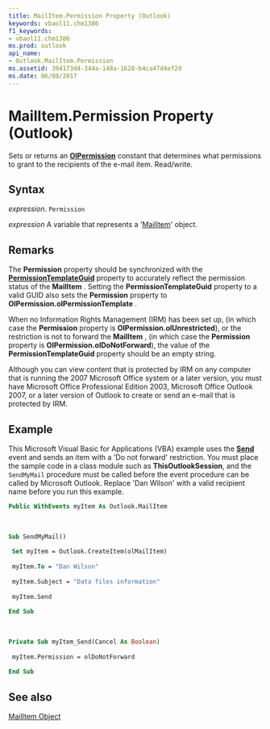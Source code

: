 ```yaml
---
title: MailItem.Permission Property (Outlook)
keywords: vbaol11.chm1386
f1_keywords:
- vbaol11.chm1386
ms.prod: outlook
api_name:
- Outlook.MailItem.Permission
ms.assetid: 394173d4-344a-148a-1628-b4ca47d4ef2d
ms.date: 06/08/2017
---
```



# MailItem.Permission Property (Outlook)

Sets or returns an  **[OlPermission](Outlook.OlPermission.md)** constant that determines what permissions to grant to the recipients of the e-mail item. Read/write.


## Syntax

 _expression_. `Permission`

 _expression_ A variable that represents a '[MailItem](Outlook.MailItem.md)' object.


## Remarks

The  **Permission** property should be synchronized with the **[PermissionTemplateGuid](Outlook.MailItem.PermissionTemplateGuid.md)** property to accurately reflect the permission status of the **MailItem** . Setting the **PermissionTemplateGuid** property to a valid GUID also sets the **Permission** property to **OlPermission.olPermissionTemplate** .

 When no Information Rights Management (IRM) has been set up, (in which case the **Permission** property is **OlPermission.olUnrestricted**), or the restriction is not to forward the **MailItem** , (in which case the **Permission** property is **OlPermission.olDoNotForward**), the value of the **PermissionTemplateGuid** property should be an empty string.

Although you can view content that is protected by IRM on any computer that is running the 2007 Microsoft Office system or a later version, you must have Microsoft Office Professional Edition 2003, Microsoft Office Outlook 2007, or a later version of Outlook to create or send an e-mail that is protected by IRM.


## Example

This Microsoft Visual Basic for Applications (VBA) example uses the  **[Send](Outlook.MailItem.Send(method).md)** event and sends an item with a 'Do not forward' restriction. You must place the sample code in a class module such as **ThisOutlookSession**, and the  `SendMyMail` procedure must be called before the event procedure can be called by Microsoft Outlook. Replace 'Dan Wilson' with a valid recipient name before you run this example.


```vb
Public WithEvents myItem As Outlook.MailItem 
 
 
 
Sub SendMyMail() 
 
 Set myItem = Outlook.CreateItem(olMailItem) 
 
 myItem.To = "Dan Wilson" 
 
 myItem.Subject = "Data files information" 
 
 myItem.Send 
 
End Sub 
 
 
 
Private Sub myItem_Send(Cancel As Boolean) 
 
 myItem.Permission = olDoNotForward 
 
End Sub
```


## See also


[MailItem Object](Outlook.MailItem.md)

